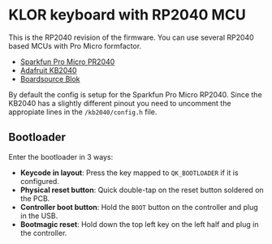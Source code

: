 # KLOR keyboard with RP2040 MCU

This is the RP2040 revision of the firmware.
You can use several RP2040 based MCUs with Pro Micro formfactor.

- [Sparkfun Pro Micro PR2040](https://www.sparkfun.com/products/18288)
- [Adafruit KB2040](https://learn.adafruit.com/adafruit-kb2040) 
- [Boardsource Blok](https://boardsource.xyz/store/628b95b494dfa308a6581622)

By default the config is setup for the Sparkfun Pro Micro RP2040. Since the KB2040 has a slightly different pinout you need to uncomment the appropiate lines in the `/kb2040/config.h` file.


## Bootloader

Enter the bootloader in 3 ways:

- **Keycode in layout**: Press the key mapped to `QK_BOOTLOADER` if it is configured.
- **Physical reset button**: Quick double-tap on the reset button soldered on the PCB.
- **Controller boot button**: Hold the `BOOT` button on the controller and plug in the USB.
- **Bootmagic reset**: Hold down the top left key on the left half and plug in the controller.
